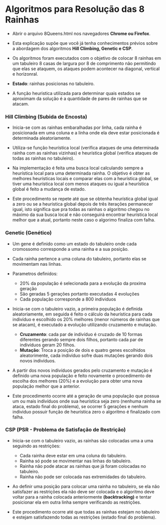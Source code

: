 


# Algoritmos para Resolução das 8 Rainhas

- Abrir o arquivo 8Queens.html nos navegadores **Chrome ou Firefox**.

- Esta explicação supõe que você já tenha conhecimentos prévios sobre a abordagem dos algoritmos **Hill Climbing, Genetic e CSP**.

- Os algoritmos foram executados com o objetivo de colocar 8 rainhas em um tabuleiro 8 casas de largura por 8 de comprimento não permitindo que elas se ataquem, os ataques podem acontecer na diagonal, vertical e horizonral.

- **Estado**: rainhas posicionas no tabuleiro.

- A função heuristica utilizada para determinar quais estados se aproximam da solução é a quantidade de pares de rainhas que se atacam.


### Hill Climbing (Subida de Encosta)

- Inicia-se com as rainhas embaralhadas por linha, cada rainha é posicionada em uma coluna e a linha onde ela deve estar posicionada é determinada aleatoriamente. 

- Utiliza-se função heurística local (verifica ataques de uma determinada rainha com as rainhas vizinhas) e heurística global (verifica ataques de todas as rainhas no tabuleiro).

- Na implementação é feita uma busca local calculando sempre a heurística local para uma determinada rainha. O objetivo é obter as melhores heurísticas locais e comparar elas com a heurística global, se tiver uma heurística local com menos ataques ou igual a heurística global é feito a mudança de estado.

- Este procedimento se repete até que se obtenha heurística global igual a zero ou se a heuristica global depois de três iterações permanecer igual, isto significa que pra todas as rainhas o algoritmo chegou no máximo da sua busca local e não conseguirá encontrar heurística local melhor que a atual, portanto neste caso o algorimo finaliza com falha.

### Genetic (Genético)

- Um gene é definido como um estado do tabuleiro onde cada cromossomo corresponde a uma rainha e a sua posição.

- Cada rainha pertence a uma coluna do tabuleiro, portanto elas se movimentam nas linhas.

- Parametros definidos: 
    - 20% da população é selecionada para a evolução da proxima geração
    - São geradas 5 gerações portanto executadas 4 evoluções
    - Cada população corresponde a 800 individuos

- Inicia-se com o tabuleiro vazio, a primeira população é definida aleatoriamente, em seguida é feito o cálculo da heurística para cada indivíduo e escolhido os 20% melhores (menor números de rainhas que se atacam), é executado a evolução utilizando cruzamento e mutação.
    - **Cruzamento**: cada par de indivíduo é cruzado de 10 formas diferentes gerando sempre dois filhos, portanto cada par de indivíduos geram 20 filhos.
    - **Mutação**: Troca a posição de dois e quatro genes escolhidos aleatorimente, cada indivíduo sofre duas mutações gerando dois novos indivíduos.

- A partir dos novos indivíduos gerados pelo cruzamento e mutação é definido uma nova população e feito novamente o procedimento de escolha dos melhores (20%) e a evolução para obter uma nova população melhor que a anterior.

- Este procedimento ocorre até a geração de uma população que possua um ou mais indivíduos onde sua heurística seja
zero (nenhuma rainha se ataca, estado final do problema), se ocorrer 5 gerações e nenhum individuo possuir função de heurística zero o algoritmo é finalizado com falha.


### CSP (PSR - Problema de Satisfação de Restrição)

- Inicia-se com o tabuleiro vazio, as rainhas são colocadas uma a uma seguindo as restrições:

    - Cada rainha deve estar em uma coluna do tabuleiro.
    - Rainha só pode se movimentar nas linhas do tabuleiro.
    - Rainha não pode atacar as rainhas que já foram colocadas no tabuleiro.
    - Rainha não pode ser colocada nas extremidades do tabuleiro.

- Ao definir uma posição para colocar uma rainha no tabuleiro, se ela não satisfazer as restrições ela não deve ser colocada e o algoritmo deve voltar para a rainha colocada anteriormente **(backtracking)** e tentar posicionar ela em outra linha sempre verificando as restrições.

- Este procedimento ocorre até que todas as rainhas estejam no tabuleiro e estejam satisfazendo todas as restrições (estado final do problema).


